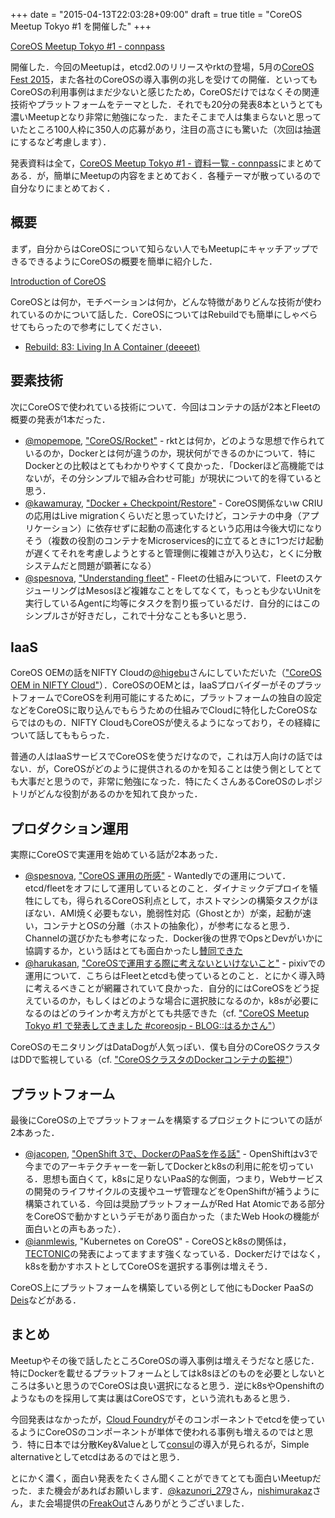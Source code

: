 +++
date = "2015-04-13T22:03:28+09:00"
draft = true
title = "CoreOS Meetup Tokyo #1 を開催した"
+++

[CoreOS Meetup Tokyo #1 - connpass](http://coreos-meetup-tokyo.connpass.com/event/12596/)

開催した．今回のMeetupは，etcd2.0のリリースやrktの登場，5月の[CoreOS Fest 2015](https://coreos.com/fest/)，また各社のCoreOSの導入事例の兆しを受けての開催．といってもCoreOSの利用事例はまだ少ないと感じたため，CoreOSだけではなくその関連技術やプラットフォームをテーマとした．それでも20分の発表8本というとても濃いMeetupとなり非常に勉強になった．またそこまで人は集まらないと思っていたところ100人枠に350人の応募があり，注目の高さにも驚いた（次回は抽選にするなど考慮します）．

発表資料は全て，[CoreOS Meetup Tokyo #1 - 資料一覧 - connpass](http://coreos-meetup-tokyo.connpass.com/event/12596/presentation/)にまとめてある．が，簡単にMeetupの内容をまとめておく．各種テーマが散っているので自分なりにまとめておく．

## 概要

まず，自分からはCoreOSについて知らない人でもMeetupにキャッチアップできるできるようにCoreOSの概要を簡単に紹介した．

<script async class="speakerdeck-embed" data-id="27e1fef591484f0b91d46cc44ebd434e" data-ratio="1.77777777777778" src="http://speakerdeck.com/assets/embed.js"></script>

[Introduction of CoreOS](https://speakerdeck.com/tcnksm/introduction-of-coreos-at-coreos-meetup-tokyo-number-1-number-coreosjp)

CoreOSとは何か，モチベーションは何か，どんな特徴がありどんな技術が使われているのかについて話した．CoreOSについてはRebuildでも簡単にしゃべらせてもらったので参考にしてください．

- [Rebuild: 83: Living In A Container (deeeet)](http://rebuild.fm/83/)

## 要素技術

次にCoreOSで使われている技術について．今回はコンテナの話が2本とFleetの概要の発表が1本だった．

- [@mopemope](https://twitter.com/mopemope), ["CoreOS/Rocket"](http://www.slideshare.net/YutakaMatsubara/rocket-46800960?ref=http://coreos-meetup-tokyo.connpass.com/event/12596/presentation/) - rktとは何か，どのような思想で作られているのか，Dockerとは何が違うのか，現状何ができるのかについて．特にDockerとの比較はとてもわかりやすくて良かった．「Dockerほど高機能ではないが，その分シンプルで組み合わせ可能」が現状について的を得ていると思う．
- [@kawamuray](https://github.com/kawamuray), ["Docker + Checkpoint/Restore"](http://www.slideshare.net/kawamuray/coreos-meetup?ref=http://coreos-meetup-tokyo.connpass.com/event/12596/presentation/) - CoreOS関係ないw CRIUの応用はLive migrationくらいだと思っていたけど，コンテナの中身（アプリケーション）に依存せずに起動の高速化するという応用は今後大切になりそう（複数の役割のコンテナをMicroservices的に立てるときに1つだけ起動が遅くてそれを考慮しようとすると管理側に複雑さが入り込む，とくに分散システムだと問題が顕著になる）
- [@spesnova](https://twitter.com/spesnova), ["Understanding fleet"](https://speakerdeck.com/spesnova/understanding-fleet) - Fleetの仕組みについて．FleetのスケジューリングはMesosほど複雑なことをしてなくて，もっとも少ないUnitを実行しているAgentに均等にタスクを割り振っているだけ．自分的にはこのシンプルさが好きだし，これで十分なことも多いと思う．

## IaaS

CoreOS OEMの話をNIFTY Cloudの[@higebu](https://twitter.com/higebu)さんにしていただいた（["CoreOS OEM in NIFTY Cloud"](http://www.slideshare.net/higebu/20150409-core-osoemonniftycloud)）．CoreOSのOEMとは，IaaSプロバイダーがそのプラットフォームでCoreOSを利用可能にするために，プラットフォームの独自の設定などをCoreOSに取り込んでもらうための仕組みでCloudに特化したCoreOSならではのもの．NIFTY CloudもCoreOSが使えるようになっており，その経緯について話してももらった．

普通の人はIaaSサービスでCoreOSを使うだけなので，これは万人向けの話ではない．が，CoreOSがどのように提供されるのかを知ることは使う側としてとても大事だと思うので，非常に勉強になった．特にたくさんあるCoreOSのレポジトリがどんな役割があるのかを知れて良かった．

## プロダクション運用

実際にCoreOSで実運用を始めている話が2本あった．

- [@spesnova](https://twitter.com/spesnova), ["CoreOS 運用の所感"](https://speakerdeck.com/spesnova/coreos-yun-yong-falsesuo-gan) - Wantedlyでの運用について．etcd/fleetをオフにして運用しているとのこと．ダイナミックデプロイを犠牲にしても，得られるCoreOS利点として，ホストマシンの構築タスクがほぼない．AMI焼く必要もない，脆弱性対応（Ghostとか）が楽，起動が速い，コンテナとOSの分離（ホストの抽象化），が参考になると思う．Channelの選びかたも参考になった．Docker後の世界でOpsとDevがいかに協調するか，という話はとても面白かったし[賛同できた](https://twitter.com/deeeet/status/586133045473779712)
- [@harukasan](https://twitter.com/ianmlewis), ["CoreOSで運用する際に考えないといけないこと"](https://speakerdeck.com/harukasan/coreos-in-pixiv) - pixivでの運用について．こちらはFleetとetcdも使っているとのこと．とにかく導入時に考えるべきことが網羅されていて良かった．自分的にはCoreOSをどう捉えているのか，もしくはどのような場合に選択肢になるのか，k8sが必要になるのはどのラインか考え方がとても共感できた（cf. ["CoreOS Meetup Tokyo #1 で発表してきました #coreosjp - BLOG::はるかさん"](http://blog.harukasan.jp/entry/2015/04/10/112517)）

CoreOSのモニタリングはDataDogが人気っぽい．僕も自分のCoreOSクラスタはDDで監視している（cf. ["CoreOSクラスタのDockerコンテナの監視"](https://speakerdeck.com/tcnksm/coreoskurasutafalsedockerkontenafalsejian-shi-number-monitoringcasual)）

## プラットフォーム

最後にCoreOSの上でプラットフォームを構築するプロジェクトについての話が2本あった．

- [@jacopen](https://twitter.com/jacopen), ["OpenShift 3で、DockerのPaaSを作る話"](http://www.slideshare.net/jacopen/openshift-3dockerpaas?ref=http://coreos-meetup-tokyo.connpass.com/event/12596/presentation/) - OpenShiftはv3で今までのアーキテクチャーを一新してDockerとk8sの利用に舵を切っている．思想も面白くて，k8sに足りないPaaS的な側面，つまり，Webサービスの開発のライフサイクルの支援やユーザ管理などをOpenShiftが補うように構築されている．今回は奨励プラットフォームがRed Hat Atomicである部分をCoreOSで動かすというデモがあり面白かった（またWeb Hookの機能が面白いとの声もあった）．
- [@ianmlewis](https://twitter.com/harukasan), "Kubernetes on CoreOS" - CoreOSとk8sの関係は，[TECTONIC](https://tectonic.com/)の発表によってますます強くなっている．Dockerだけではなく，k8sを動かすホストとしてCoreOSを選択する事例は増えそう．

CoreOS上にプラットフォームを構築している例として他にもDocker PaaSの[Deis](http://deis.io/)などがある．

## まとめ

Meetupやその後で話したところCoreOSの導入事例は増えそうだなと感じた．特にDockerを載せるプラットフォームとしてはk8sほどのものを必要としないところは多いと思うのでCoreOSは良い選択になると思う．逆にk8sやOpenshiftのようなものを採用して実は裏はCoreOSです，という流れもあると思う．

今回発表はなかったが，[Cloud Foundry](http://cloudfoundry.org/index.html)がそのコンポーネントでetcdを使っているようにCoreOSのコンポーネントが単体で使われる事例も増えるのではと思う．特に日本では分散Key&Valueとして[consul](https://www.consul.io/)の導入が見られるが，Simple alternativeとしてetcdはあるのではと思う．

とにかく濃く，面白い発表をたくさん聞くことができてとても面白いMeetupだった．また機会があればお願いします．[@kazunori_279](https://twitter.com/kazunori_279)さん，[nishimurakaz](http://connpass.com/user/nishimurakaz/open/)さん，また会場提供の[FreakOut](https://www.fout.co.jp/)さんありがとうございました．

